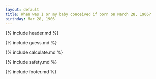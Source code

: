 ```yaml
---
layout: default
title: When was I or my baby conceived if born on March 28, 1906?
birthday: Mar 28, 1906
---
```


{% include header.md %}

{% include guess.md %}

{% include calculate.md %}

{% include safety.md %}

{% include footer.md %}




